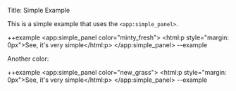 Title: Simple Example

This is a simple example that uses the `<app:simple_panel>`.
	
++example
<app:simple_panel color="minty_fresh">
    <html:p style="margin: 0px">See, it's very simple</html:p>
</app:simple_panel>
--example

Another color:

++example
<app:simple_panel color="new_grass">
    <html:p style="margin: 0px">See, it's very simple</html:p>
</app:simple_panel>
--example